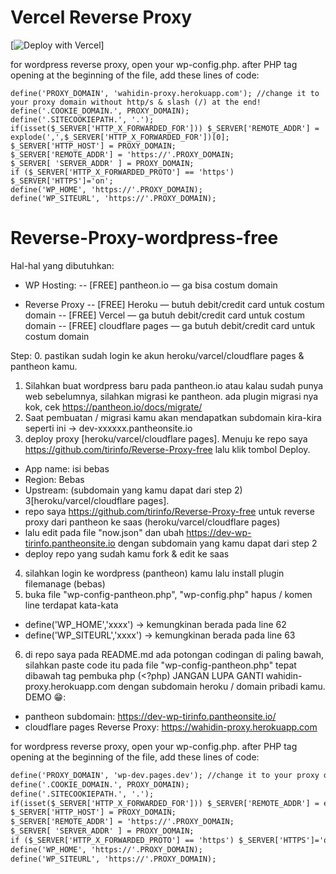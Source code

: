 # Vercel Reverse Proxy
[![Deploy with Vercel](https://vercel.com/button)]


for wordpress reverse proxy, open your wp-config.php. after PHP tag opening at the beginning of the file, add these lines of code:
````
define('PROXY_DOMAIN', 'wahidin-proxy.herokuapp.com'); //change it to your proxy domain without http/s & slash (/) at the end!
define('.COOKIE_DOMAIN.', PROXY_DOMAIN);
define('.SITECOOKIEPATH.', '.');
if(isset($_SERVER['HTTP_X_FORWARDED_FOR'])) $_SERVER['REMOTE_ADDR'] = explode(',',$_SERVER['HTTP_X_FORWARDED_FOR'])[0];
$_SERVER['HTTP_HOST'] = PROXY_DOMAIN;
$_SERVER['REMOTE_ADDR'] = 'https://'.PROXY_DOMAIN;
$_SERVER[ 'SERVER_ADDR' ] = PROXY_DOMAIN;
if ($_SERVER['HTTP_X_FORWARDED_PROTO'] == 'https') $_SERVER['HTTPS']='on';
define('WP_HOME', 'https://'.PROXY_DOMAIN);
define('WP_SITEURL', 'https://'.PROXY_DOMAIN);
````



# Reverse-Proxy-wordpress-free
Hal-hal yang dibutuhkan:
- WP Hosting:
 -- [FREE] pantheon.io — ga bisa costum domain

- Reverse Proxy
 -- [FREE] Heroku — butuh debit/credit card untuk costum domain
 -- [FREE] Vercel — ga butuh debit/credit card untuk costum domain
 -- [FREE] cloudflare pages — ga butuh debit/credit card untuk costum domain

Step:
0. pastikan sudah login ke akun heroku/varcel/cloudflare pages & pantheon kamu.
1. Silahkan buat wordpress baru pada pantheon.io atau kalau sudah punya web sebelumnya, silahkan migrasi ke pantheon. ada plugin migrasi nya kok, cek https://pantheon.io/docs/migrate/
2. Saat pembuatan / migrasi kamu akan mendapatkan subdomain kira-kira seperti ini -> dev-xxxxxx.pantheonsite.io
3. deploy proxy [heroku/varcel/cloudflare pages]. Menuju ke repo saya https://github.com/tirinfo/Reverse-Proxy-free lalu klik tombol Deploy.
 - App name: isi bebas
 - Region: Bebas
 - Upstream: (subdomain yang kamu dapat dari step 2)
3[heroku/varcel/cloudflare pages].
 - repo saya https://github.com/tirinfo/Reverse-Proxy-free untuk reverse proxy dari pantheon ke saas (heroku/varcel/cloudflare pages)
 - lalu edit pada file "now.json" dan ubah https://dev-wp-tirinfo.pantheonsite.io dengan subdomain yang kamu dapat dari step 2
 - deploy repo yang sudah kamu fork & edit ke saas
4. silahkan login ke wordpress (pantheon) kamu lalu install plugin filemanage (bebas)
5. buka file "wp-config-pantheon.php", "wp-config.php" hapus / komen line terdapat kata-kata
 - define('WP_HOME','xxxx') -> kemungkinan berada pada line 62
 - define('WP_SITEURL','xxxx') -> kemungkinan berada pada line 63
6. di repo saya pada README.md ada potongan codingan di paling bawah, silahkan paste code itu pada file "wp-config-pantheon.php" 
tepat dibawah tag pembuka php (<?php) JANGAN LUPA GANTI wahidin-proxy.herokuapp.com dengan subdomain heroku / domain pribadi kamu.
DEMO 😁:
- pantheon subdomain: https://dev-wp-tirinfo.pantheonsite.io/
- cloudflare pages Reverse Proxy: https://wahidin-proxy.herokuapp.com



for wordpress reverse proxy, open your wp-config.php. after PHP tag opening at the beginning of the file, add these lines of code:

```html
define('PROXY_DOMAIN', 'wp-dev.pages.dev'); //change it to your proxy domain without http/s & slash (/) at the end!
define('.COOKIE_DOMAIN.', PROXY_DOMAIN);
define('.SITECOOKIEPATH.', '.');
if(isset($_SERVER['HTTP_X_FORWARDED_FOR'])) $_SERVER['REMOTE_ADDR'] = explode(',',$_SERVER['HTTP_X_FORWARDED_FOR'])[0];
$_SERVER['HTTP_HOST'] = PROXY_DOMAIN;
$_SERVER['REMOTE_ADDR'] = 'https://'.PROXY_DOMAIN;
$_SERVER[ 'SERVER_ADDR' ] = PROXY_DOMAIN;
if ($_SERVER['HTTP_X_FORWARDED_PROTO'] == 'https') $_SERVER['HTTPS']='on';
define('WP_HOME', 'https://'.PROXY_DOMAIN);
define('WP_SITEURL', 'https://'.PROXY_DOMAIN);
```
